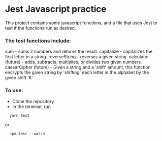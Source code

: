 # Jest Javascript practice
This project contains some javascript functions, and a file that uses Jest to test if the functions run as desired.

### The test functions include:
sum - sums 2 numbers and returns the result.
capitalize - capitalizes the first letter in a string.
reverseString - reverses a given string. 
calculator (future) - adds, subtracts, multiplies, or divides two given numbers.
caesarCipher (future) - Given a string and a 'shift' amount, this function encrypts the given string by 'shifting' each letter in the alphabet by the given shift 'K'

### To use: 
- Clone the repository
- In the terminal, run 
```
  yarn test
```
or 
```
  npm test --watch
```